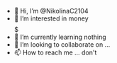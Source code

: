 - 👋 Hi, I’m @NikolinaC2104
- 👀 I’m interested in money $$$$$
- 🌱 I’m currently learning nothing
- 💞️ I’m looking to collaborate on ...
- 📫 How to reach me ... don't

<!---
NikolinaC2104/NikolinaC2104 is a ✨ special ✨ repository because its `README.md` (this file) appears on your GitHub profile.
You can click the Preview link to take a look at your changes.
--->
